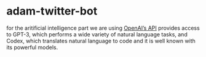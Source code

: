 # adam-twitter-bot

for the aritificial intelligence part we are using [OpenAI’s API](https://openai.com/) provides access to GPT-3, which performs a wide variety of natural language tasks, and Codex, which translates natural language to code and it is well known with its powerful models.

